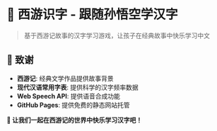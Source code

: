 # 🐒 西游识字 - 跟随孙悟空学汉字

> 基于西游记故事的汉字学习游戏，让孩子在经典故事中快乐学习中文


## 🙏 致谢

- **西游记**: 经典文学作品提供故事背景
- **现代汉语常用字表**: 提供科学的汉字频率数据
- **Web Speech API**: 提供语音合成功能
- **GitHub Pages**: 提供免费的静态网站托管


**🎉 让我们一起在西游记的世界中快乐学习汉字吧！**
